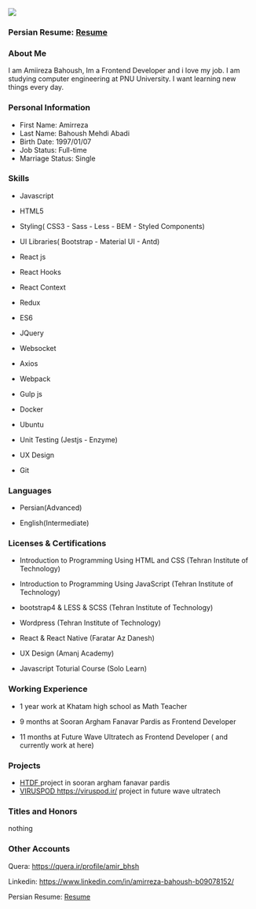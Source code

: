 <img src="https://avatars3.githubusercontent.com/u/69066265?s=400&u=6f460ff2529b523ac7d1abbf6e7f101012a65a8d&v=4" />

### Persian Resume: <a href="https://amirrezabahoush.github.io/algorithm-fa.github.io/"> Resume </a>

### About Me

I am Amiireza Bahoush, Im  a Frontend Developer and i love my job.
I am studying computer engineering at PNU University.
I want learning new things every day.

### Personal Information

- First Name: Amirreza
- Last Name: Bahoush Mehdi Abadi
- Birth Date: 1997/01/07
- Job Status: Full-time
- Marriage Status: Single

### Skills

+ Javascript

+ HTML5

+ Styling( CSS3 - Sass - Less - BEM - Styled Components)

+ UI Libraries( Bootstrap - Material UI - Antd)

+ React js

+ React Hooks

+ React Context

+ Redux 

+ ES6

+ JQuery

+ Websocket

+ Axios

+ Webpack

+ Gulp js

+ Docker

+ Ubuntu

+ Unit Testing (Jestjs - Enzyme)

+ UX Design

+ Git

### Languages

- Persian(Advanced)

- English(Intermediate)

### Licenses & Certifications
- Introduction to Programming Using HTML and CSS (Tehran Institute of Technology)

- Introduction to Programming Using JavaScript (Tehran Institute of Technology)

- bootstrap4 & LESS & SCSS (Tehran Institute of Technology)

- Wordpress (Tehran Institute of Technology)

- React & React Native (Faratar Az Danesh)

- UX Design (Amanj Academy)

- Javascript Toturial Course (Solo Learn)

### Working Experience

- 1 year work at Khatam high school as Math Teacher

- 9 months at Sooran Argham Fanavar Pardis as Frontend Developer

- 11 months at Future Wave Ultratech as Frontend Developer ( and currently work at here)

### Projects
- <a href="http://www.htdf.ir/"> HTDF </a> project in sooran argham fanavar pardis
- <a href="https://viruspod.ir/"> VIRUSPOD </a> https://viruspod.ir/ project in future wave ultratech

### Titles and Honors
  nothing

### Other Accounts
  Quera: <a href="https://quera.ir/profile/amir_bhsh"> https://quera.ir/profile/amir_bhsh </a>
  
  Linkedin: <a href="https://www.linkedin.com/in/amirreza-bahoush-b09078152/"> https://www.linkedin.com/in/amirreza-bahoush-b09078152/ </a>
  
  Persian Resume: <a href="https://amirrezabahoush.github.io/algorithm-fa.github.io/"> Resume </a>
